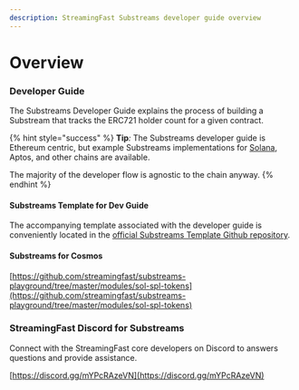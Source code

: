 ```yaml
---
description: StreamingFast Substreams developer guide overview
---
```


# Overview

### Developer Guide

The Substreams Developer Guide explains the process of building a Substream that tracks the ERC721 holder count for a given contract.

{% hint style="success" %}
**Tip**_:_ The Substreams developer guide is Ethereum centric, but example Substreams implementations for [Solana](https://github.com/streamingfast/substreams-playground/tree/master/modules/sol-spl-tokens), Aptos, and other chains are available.&#x20;

The majority of the developer flow is agnostic to the chain anyway.
{% endhint %}

#### Substreams Template for Dev Guide

The accompanying template associated with the developer guide is[ ](https://github.com/streamingfast/substreams-template)conveniently located in the [official Substreams Template Github repository](https://github.com/streamingfast/substreams-template).&#x20;

#### Substreams for Cosmos

[https://github.com/streamingfast/substreams-playground/tree/master/modules/sol-spl-tokens](https://github.com/streamingfast/substreams-playground/tree/master/modules/sol-spl-tokens)

### StreamingFast Discord for Substreams

Connect with the StreamingFast core developers on Discord to answers questions and provide assistance.

[https://discord.gg/mYPcRAzeVN](https://discord.gg/mYPcRAzeVN)
